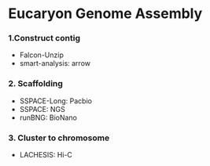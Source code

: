 # Eucaryon Genome Assembly 
### 1.Construct contig
* Falcon-Unzip 
* smart-analysis: arrow 
### 2. Scaffolding
* SSPACE-Long: Pacbio
* SSPACE: NGS
* runBNG: BioNano
### 3. Cluster to chromosome
* LACHESIS: Hi-C

